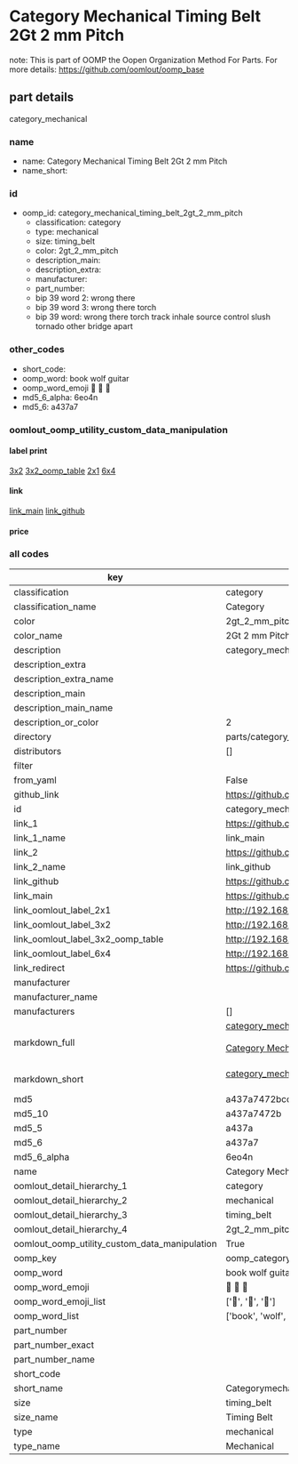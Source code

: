 # Category Mechanical Timing Belt 2Gt 2 mm Pitch  

note: This is part of OOMP the Oopen Organization Method For Parts. For more details: https://github.com/oomlout/oomp_base

##  part details
  



category_mechanical



### name
* name: Category Mechanical Timing Belt 2Gt 2 mm Pitch
* name_short: 
### id
* oomp_id: category_mechanical_timing_belt_2gt_2_mm_pitch
  * classification: category
  * type: mechanical
  * size: timing_belt
  * color: 2gt_2_mm_pitch
  * description_main: 
  * description_extra: 
  * manufacturer: 
  * part_number: 
  * bip 39 word 2: wrong there
  * bip 39 word 3: wrong there torch
  * bip 39 word: wrong there torch track inhale source control slush tornado other bridge apart

### other_codes
* short_code: 
* oomp_word: book wolf guitar
* oomp_word_emoji :book: :wolf: :guitar:
* md5_6_alpha: 6eo4n
* md5_6: a437a7






### oomlout_oomp_utility_custom_data_manipulation
#### label print
[3x2](http://192.168.1.245:1112/?label=oomp%206eo4n)
[3x2_oomp_table](http://192.168.1.108:1112/?label=oomp%206eo4n)
[2x1](http://192.168.1.242:1112/?label=oomp%206eo4n)
[6x4](http://192.168.1.55:1112/?label=oomp%206eo4n)    

#### link

[link_main](https://github.com/oomlout/oomlout_oomp_version_1_messy/tree/main/parts/category_mechanical_timing_belt_2gt_2_mm_pitch) [link_github](https://github.com/oomlout/oomlout_oomp_version_1_messy/tree/main/parts/category_mechanical_timing_belt_2gt_2_mm_pitch)                             

#### price







### all codes 
| key | value |  
| --- | --- |  
| classification | category |  
| classification_name | Category |  
| color | 2gt_2_mm_pitch |  
| color_name | 2Gt 2 mm Pitch |  
| description | category_mechanical |  
| description_extra |  |  
| description_extra_name |  |  
| description_main |  |  
| description_main_name |  |  
| description_or_color | 2  |  
| directory | parts/category_mechanical_timing_belt_2gt_2_mm_pitch |  
| distributors | [] |  
| filter |  |  
| from_yaml | False |  
| github_link | https://github.com/oomlout/oomlout_oomp_part_src/tree/main/parts/category_mechanical_timing_belt_2gt_2_mm_pitch |  
| id | category_mechanical_timing_belt_2gt_2_mm_pitch |  
| link_1 | https://github.com/oomlout/oomlout_oomp_version_1_messy/tree/main/parts/category_mechanical_timing_belt_2gt_2_mm_pitch |  
| link_1_name | link_main |  
| link_2 | https://github.com/oomlout/oomlout_oomp_version_1_messy/tree/main/parts/category_mechanical_timing_belt_2gt_2_mm_pitch |  
| link_2_name | link_github |  
| link_github | https://github.com/oomlout/oomlout_oomp_version_1_messy/tree/main/parts/category_mechanical_timing_belt_2gt_2_mm_pitch |  
| link_main | https://github.com/oomlout/oomlout_oomp_version_1_messy/tree/main/parts/category_mechanical_timing_belt_2gt_2_mm_pitch |  
| link_oomlout_label_2x1 | http://192.168.1.242:1112/?label=oomp%206eo4n |  
| link_oomlout_label_3x2 | http://192.168.1.245:1112/?label=oomp%206eo4n |  
| link_oomlout_label_3x2_oomp_table | http://192.168.1.108:1112/?label=oomp%206eo4n |  
| link_oomlout_label_6x4 | http://192.168.1.55:1112/?label=oomp%206eo4n |  
| link_redirect | https://github.com/oomlout/oomlout_oomp_version_1_messy/tree/main/parts/category_mechanical_timing_belt_2gt_2_mm_pitch |  
| manufacturer |  |  
| manufacturer_name |  |  
| manufacturers | [] |  
| markdown_full | [category_mechanical_timing_belt_2gt_2_mm_pitch](none)<br>[](none)<br>[Category Mechanical Timing Belt 2Gt 2 Mm Pitch](none)<br><br> |  
| markdown_short | [category_mechanical_timing_belt_2gt_2_mm_pitch](none)<br><br> |  
| md5 | a437a7472bcc45ef4039de69cab81ff5 |  
| md5_10 | a437a7472b |  
| md5_5 | a437a |  
| md5_6 | a437a7 |  
| md5_6_alpha | 6eo4n |  
| name | Category Mechanical Timing Belt 2Gt 2 mm Pitch |  
| oomlout_detail_hierarchy_1 | category |  
| oomlout_detail_hierarchy_2 | mechanical |  
| oomlout_detail_hierarchy_3 | timing_belt |  
| oomlout_detail_hierarchy_4 | 2gt_2_mm_pitch |  
| oomlout_oomp_utility_custom_data_manipulation | True |  
| oomp_key | oomp_category_mechanical_timing_belt_2gt_2_mm_pitch |  
| oomp_word | book wolf guitar |  
| oomp_word_emoji | :book: :wolf: :guitar: |  
| oomp_word_emoji_list | [':book:', ':wolf:', ':guitar:'] |  
| oomp_word_list | ['book', 'wolf', 'guitar'] |  
| part_number |  |  
| part_number_exact |  |  
| part_number_name |  |  
| short_code |  |  
| short_name | Categorymechanical |  
| size | timing_belt |  
| size_name | Timing Belt |  
| type | mechanical |  
| type_name | Mechanical |  
